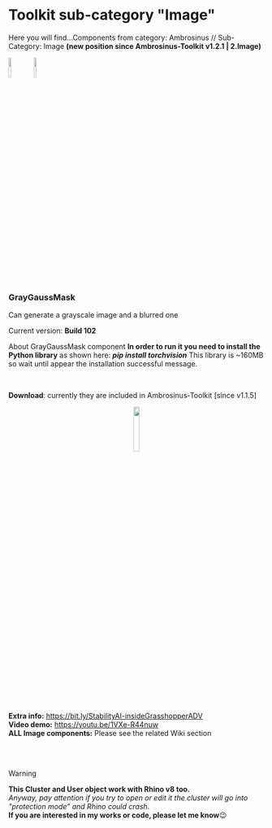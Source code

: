 # Toolkit sub-category "Image"
  Here you will find...Components from category: Ambrosinus // Sub-Category: Image  **(new position since Ambrosinus-Toolkit v1.2.1 | 2.Image)**
<br>

<img src="https://ambrosinus.altervista.org/blog/wp-content/uploads/2022/11/GHUSER_icon-LA.png" width="10%" height="10%"><img src="https://ambrosinus.altervista.org/blog/wp-content/uploads/2022/11/GH_icon-LA.png" width="10%" height="10%">

<br>
<br>

### GrayGaussMask
Can generate a grayscale image and a blurred one

Current version: **Build 102**

About GrayGaussMask component **In order to run it you need to install the Python library** as shown here: ***pip install torchvision***
This library is ~160MB so wait until appear the installation successful message.

<br>

**Download**: currently they are included in Ambrosinus-Toolkit [since v1.1.5]

<div align="center">
<img src="https://ambrosinus.altervista.org/blog/wp-content/uploads/2023/01/LA_GreyGaussMask_b101.png" width="15%" height="15%">
</div>

**Extra info:** 
https://bit.ly/StabilityAI-insideGrasshopperADV
<br>
**Video demo:** 
https://youtu.be/1VXe-R44nuw
<br>
**ALL Image components:** 
Please see the related Wiki section

<br>
<br>

>[!WARNING]
>**This Cluster and User object work with Rhino v8 too.**<br>
*Anyway, pay attention if you try to open or edit it the cluster will go into "protection mode" and Rhino could crash.*<br>
**If you are interested in my works or code, please let me know**😉
